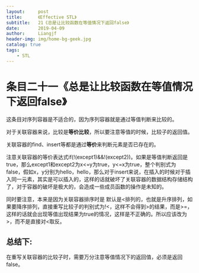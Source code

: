 ```yaml
---
layout:     post                  
title:      《Effective STL》         
subtitle:   21《总是让比较函数在等值情况下返回false》
date:       2019-04-09          
author:     Liangjf                  
header-img: img/home-bg-geek.jpg
catalog: true                      
tags:                       
    - STL
---
```


# 条目二十一《总是让比较函数在等值情况下返回false》

这条目对序列容器是不适合的，因为序列容器就是通过等值判断来比较的。

对于关联容器来说，比较是**等价比较**，所以要注意等值的时候，比较子的返回值。

关联容器的find、insert等都是通过**等价**来判断元素是否已存在的。

注意关联容器的等价表达式if(!(except1)&&!(except2))。如果是等值判断返回是true，那么except1和except2为x<=y为true，y<=x为true，整个判别式为false，假如x，y分别为hello，hello，那么对于insert来说，在插入的时候对于插入同一元素，其实是可以插入的，这样的话就破坏了关联容器的数据结构存储结构了，对于容器的破坏是极大的，会造成一些成员函数的操作是未知的。

同时要注意，本来是因为关联容器排序时是 默认是<排列的，也就是升序排列，如果要降序排列，直接重写比较子的判别式为!<，这样不会得到>的结果，而是>=，这样的话就会出现等值出现结果为true的情况，这样是不正确的。所以应该改为>，而不是直接对<取反。

## 总结下:
在重写关联容器的比较子时，需要万分注意等值情况下的返回值，必须是返回false。
